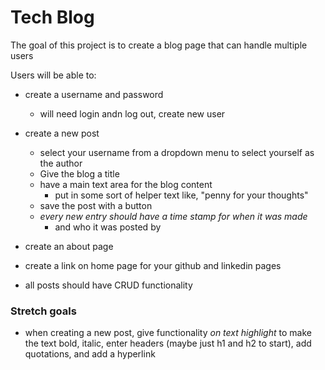 # Tech Blog

The goal of this project is to create a blog page that can handle multiple users

Users will be able to:
- create a username and password
  - will need login andn log out, create new user
- create a new post
  - select your username from a dropdown menu to select yourself as the author
  - Give the blog a title
  - have a main text area for the blog content
    - put in some sort of helper text like, "penny for your thoughts"
  - save the post with a button
  - _every new entry should have a time stamp for when it was made_ 
    - and who it was posted by

- create an about page
- create a link on home page for your github and linkedin pages

- all posts should have CRUD functionality

### Stretch goals
- when creating a new post, give functionality _on text highlight_ to make the text bold, italic, enter headers (maybe just h1 and h2 to start), add quotations, and add a hyperlink





